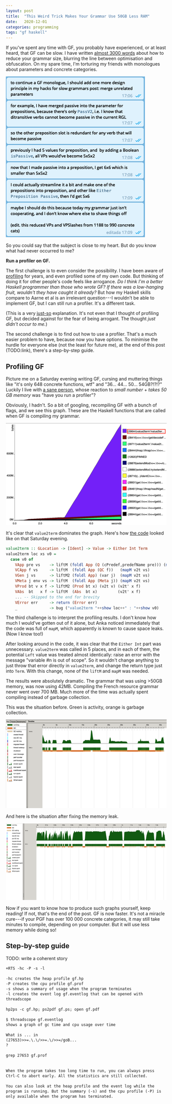 ```yaml
---
layout: post
title:  "This Weird Trick Makes Your Grammar Use 50GB Less RAM"
date:   2020-12-01
categories: programming
tags: "gf haskell"
---
```


If you've spent any time with GF, you probably have experienced, or at least heard, that GF can be slow. I have written [almost 3000 words](https://inariksit.github.io/gf/2018/09/22/grammar-blowup.html) about how to reduce your grammar size, blurring the line between optimisation and obfuscation. On my spare time, I'm torturing my friends with monologues about parameters and concrete categories.

![gfMonologue](https://github.com/inariksit/inariksit.github.io/blob/master/images/gf-monologue.png "Screenshot showing a series of messages about optimising a GF grammar. That's just a third of the actual monologue.")

So you could say that the subject is close to my heart. But do you know what had never occurred to me?

**Run a profiler on GF.**

The first challenge is to even consider the possibility. I have been aware of [profiling](http://dev.stephendiehl.com/hask/#rts-profiling) for years, and even profiled some of my own code. But thinking of doing it for other people's code feels like arrogance. _Do I think I'm a better Haskell programmer than those who wrote GF? If there was a low-hanging fruit, wouldn't they have caught it already?_ But how my Haskell skills compare to Aarne et al is an irrelevant question---I wouldn't be able to implement GF, but I can still run a profiler. It's a different task.

(This is a very [just-so](https://en.wikipedia.org/wiki/Just-so_story) explanation. It's not even that I thought of profiling GF, but decided against for the fear of being arrogant. The thought _just didn't occur to me._)

The second challenge is to find out how to use a profiler. That's a much easier problem to have, because now you have options. To minimise the hurdle for everyone else (not the least for future me), at the end of this post (TODO:link), there's a step-by-step guide.

## Profiling GF

 <!--. My grammar compiles in 30 seconds and uses a couple of GB RAM. Then I add one function, which -->
Picture me on a Saturday evening writing GF, cursing and muttering things like "it's only 648 concrete functions, wtf" and "36… 44… 50… 54GB?!?!?" Luckily I live with [a sane person](https://github.com/anka-213), whose reaction to _small number_ + _takes 50 GB memory_ was "have you run a profiler"?

Obviously, I hadn't. So a bit of googling, recompiling GF with a bunch of flags, and we see this graph. These are the Haskell functions that are called when GF is compiling my grammar.

![gfProfiling](https://github.com/inariksit/inariksit.github.io/blob/master/images/gf-profiling-before.png "Graph of profiling GF. The function value2term takes the most resources.")

It's clear that `value2term` dominates the graph. Here's how [the code](https://github.com/GrammaticalFramework/gf-core/blob/37c63a0c22ccc73e60222335263c702873b6af2c/src/compiler/GF/Compile/Compute/ConcreteNew.hs#L499-L531) looked like on that Saturday evening.

```haskell
value2term :: GLocation -> [Ident] -> Value -> Either Int Term
value2term loc xs v0 =
  case v0 of
    VApp pre vs    -> liftM (foldl App (Q (cPredef,predefName pre))) (mapM v2t vs)
    VCApp f vs     -> liftM  (foldl App (QC f))   (mapM v2t vs)
    VGen j vs      -> liftM2 (foldl App) (var j)  (mapM v2t vs)
    VMeta j env vs -> liftM  (foldl App (Meta j)) (mapM v2t vs)
    VProd bt v x f -> liftM2 (Prod bt x) (v2t v) (v2t' x f)
    VAbs  bt   x f -> liftM  (Abs  bt x)         (v2t' x f)
    ... -- Skipped to the end for brevity
    VError err     -> return (Error err)
    _              -> bug ("value2term "++show loc++" : "++show v0)

```

The third challenge is to interpret the profiling results. I don't know how much I would've gotten out of it alone, but Anka noticed immediately that the code was full of `mapM`, which apparently is known to cause space leaks. (Now I know too!)

After looking around in the code, it was clear that the `Either Int` part was unnecessary. `value2term` was called in 5 places, and in each of them, the potential `Left` value was treated almost identically: raise an error with the message "variable #n is out of scope". So it wouldn't change anything to just throw that error directly in `value2term`, and change the return type just into `Term`. With this change, none of the `liftM` and `mapM` was needed.

The results were absolutely dramatic. The grammar that was using >50GB memory, was now using 42MB. Compiling the French resource grammar never went over 700 MB. Much more of the time was actually spent compiling instead of garbage collection.

This was the situation before. Green is activity, orange is garbage collection.

![gfResourcesBefore](https://github.com/inariksit/inariksit.github.io/blob/master/images/gf-graph-before.png "Graph showing the activity during GF compilation, before fixing the memory leak. Bursts of activity between long stretches of garbage collection.")

And here is the situation after fixing the memory leak.

![gfResourcesAfter](https://github.com/inariksit/inariksit.github.io/blob/master/images/gf-graph-after.png "Graph showing the activity during GF compilation, after fixing the memory leak. Short periods of GC in between active work.")

Now if you want to know how to produce such graphs yourself, keep reading! If not, that's the end of the post. GF is now faster. It's not a miracle cure---if your PGF has over 100 000 concrete categories, it may still take minutes to compile, depending on your computer. But it will use less memory while doing so!

## Step-by-step guide

TODO: write a coherent story

```
+RTS -hc -P -s -l

-hc creates the heap profile gf.hp
-P creates the cpu profile gf.prof
-s shows a summary of usage when the program terminates
-l creates the event log gf.eventlog that can be opened with threadscope

hp2ps -c gf.hp; ps2pdf gf.ps; open gf.pdf

$ threadscope gf.eventlog
shows a graph of gc time and cpu usage over time

What is ... in
(27653)>>=.\.\/>>=.\/>>=/goB...
?

grep 27653 gf.prof


When the program takes too long time to run, you can always press Ctrl-C to abort early. All the statistics are still collected.

You can also look at the heap profile and the event log while the program is running. But the summary (-s) and the cpu profile (-P) is only available when the program has terminated.
```
